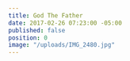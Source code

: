 ```yaml
---
title: God The Father
date: 2017-02-26 07:23:00 -05:00
published: false
position: 0
image: "/uploads/IMG_2480.jpg"
---
```


